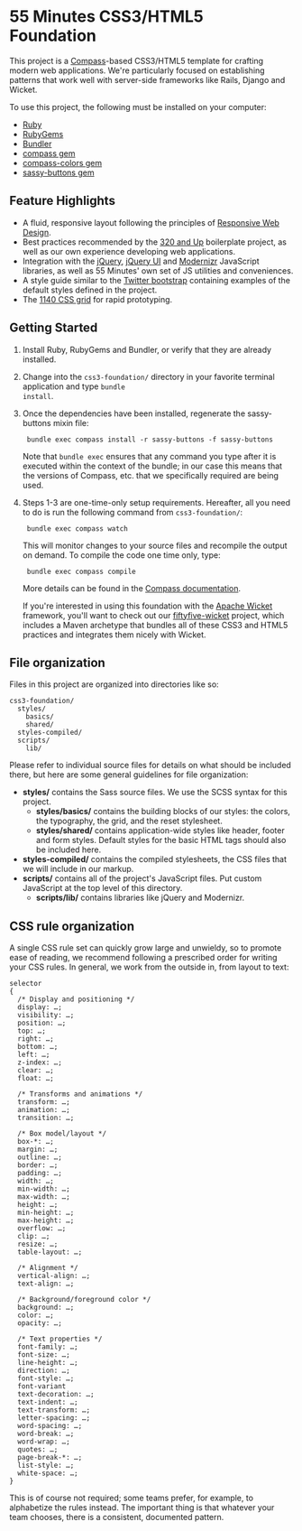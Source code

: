 # 55 Minutes CSS3/HTML5 Foundation #

This project is a [Compass](http://compass-style.org/ "Compass Home | Compass Documentation")-based CSS3/HTML5 template for crafting modern web applications. We're particularly focused on establishing patterns that work well with server-side frameworks like Rails, Django and Wicket.

To use this project, the following must be installed on your computer:

* [Ruby](http://www.ruby-lang.org/en/)
* [RubyGems](http://rubygems.org/)
* [Bundler](http://gembundler.com/)
* [compass gem](https://github.com/chriseppstein/compass)
* [compass-colors gem](https://github.com/chriseppstein/compass-colors)
* [sassy-buttons gem](https://github.com/jhardy/Sassy-Buttons)

## Feature Highlights ##

* A fluid, responsive layout following the principles of [Responsive Web Design](http://www.abookapart.com/products/responsive-web-design "A Book Apart, Responsive Web Design").
* Best practices recommended by the [320 and Up](http://stuffandnonsense.co.uk/projects/320andup/ "320 and up") boilerplate project, as well as our own experience developing web applications.
* Integration with the [jQuery](http://jquery.com/ "jQuery: The Write Less, Do More, JavaScript Library"), [jQuery UI](http://jqueryui.com/ "jQuery UI - Home") and [Modernizr](http://www.modernizr.com/ "Modernizr") JavaScript libraries, as well as 55 Minutes' own set of JS utilities and conveniences.
* A style guide similar to the [Twitter bootstrap](http://twitter.github.com/bootstrap/ "Bootstrap, from Twitter") containing examples of the default styles defined in the project.
* The [1140 CSS grid](http://cssgrid.net "The 1140px CSS Grid System &middot; Fluid down to mobile") for rapid prototyping.

## Getting Started ##

1. Install Ruby, RubyGems and Bundler, or verify that they are already installed. 
2. Change into the <code>css3-foundation/</code> directory in your favorite terminal application and type <code>bundle install</code>.
3. Once the dependencies have been installed, regenerate the sassy-buttons mixin file:

        bundle exec compass install -r sassy-buttons -f sassy-buttons

    Note that <code>bundle exec</code> ensures that any command you type after it is executed within the context of the bundle; in our case this means that the versions of Compass, etc. that we specifically required are being used.
4. Steps 1-3 are one-time-only setup requirements. Hereafter, all you need to do is run the following command from <code>css3-foundation/</code>:

        bundle exec compass watch

    This will monitor changes to your source files and recompile the output on demand. To compile the code one time only, type:

        bundle exec compass compile

    More details can be found in the [Compass documentation](http://compass-style.org/reference/compass/ "Compass Core Framework | Compass Documentation").

    If you're interested in using this foundation with the [Apache Wicket](http://wicket.apache.org/) framework, you'll want to check out our [fiftyfive-wicket](https://github.com/55minutes/fiftyfive-wicket) project, which includes a Maven archetype that bundles all of these CSS3 and HTML5 practices and integrates them nicely with Wicket.

## File organization ##

Files in this project are organized into directories like so:

    css3-foundation/
      styles/
        basics/
        shared/
      styles-compiled/
      scripts/
        lib/

Please refer to individual source files for details on what should be included there, but here are some general guidelines for file organization:

* **styles/** contains the Sass source files. We use the SCSS syntax for this project.
    * **styles/basics/** contains the building blocks of our styles: the colors, the typography, the grid, and the reset stylesheet.
    * **styles/shared/** contains application-wide styles like header, footer and form styles. Default styles for the basic HTML tags should also be included here.
* **styles-compiled/** contains the compiled stylesheets, the CSS files that we will include in our markup.
* **scripts/** contains all of the project's JavaScript files. Put custom JavaScript at the top level of this directory.
    * **scripts/lib/** contains libraries like jQuery and Modernizr.

## CSS rule organization ##

A single CSS rule set can quickly grow large and unwieldy, so to promote ease of reading, we recommend following a prescribed order for writing your CSS rules. In general, we work from the outside in, from layout to text:

    selector
    {
      /* Display and positioning */
      display: …;
      visibility: …;
      position: …;
      top: …;
      right: …;
      bottom: …;
      left: …;
      z-index: …;
      clear: …;
      float: …;

      /* Transforms and animations */
      transform: …;
      animation: …;
      transition: …;

      /* Box model/layout */
      box-*: …;
      margin: …;
      outline: …;
      border: …;
      padding: …;
      width: …;
      min-width: …;
      max-width: …;
      height: …;
      min-height: …;
      max-height: …;
      overflow: …;
      clip: …;
      resize: …;
      table-layout: …;

      /* Alignment */
      vertical-align: …;
      text-align: …;

      /* Background/foreground color */
      background: …;
      color: …;
      opacity: …;

      /* Text properties */
      font-family: …;
      font-size: …;
      line-height: …;
      direction: …;
      font-style: …;
      font-variant
      text-decoration: …;
      text-indent: …;
      text-transform: …;
      letter-spacing: …;
      word-spacing: …;
      word-break: …;
      word-wrap: …;
      quotes: …;
      page-break-*: …;
      list-style: …;
      white-space: …;
    }

This is of course not required; some teams prefer, for example, to alphabetize the rules instead. The important thing is that whatever your team chooses, there is a consistent, documented pattern.

